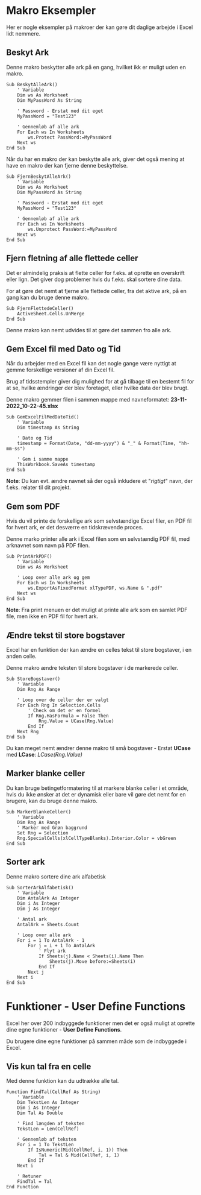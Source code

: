 # Makro Eksempler
Her er nogle eksempler på makroer der kan gøre dit daglige arbejde i Excel lidt nemmere.

## Beskyt Ark
Denne makro beskytter alle ark på en gang, hvilket ikk er muligt uden en makro.

```basic
Sub BeskytAlleArk()
    ' Variable
    Dim ws As Worksheet
    Dim MyPassWord As String
    
    ' Password - Erstat med dit eget
    MyPassWord = "Test123"
    
    ' Gennemløb af alle ark
    For Each ws In Worksheets
        ws.Protect PassWord:=MyPassWord
    Next ws
End Sub
```
Når du har en makro der kan beskytte alle ark, giver det også mening at have en makro der kan fjerne denne beskyttelse.

```basic
Sub FjernBeskytAlleArk()
    ' Variable
    Dim ws As Worksheet
    Dim MyPassWord As String
    
    ' Password - Erstat med dit eget
    MyPassWord = "Test123"
    
    ' Gennemløb af alle ark
    For Each ws In Worksheets
        ws.Unprotect PassWord:=MyPassWord
    Next ws
End Sub
```

## Fjern fletning af alle flettede celler
Det er almindelig praksis at flette celler for f.eks. at oprette en overskrift eller lign. Det giver dog problemer hvis du f.eks. skal sortere dine data.

For at gøre det nemt at fjerne alle flettede celler, fra det aktive ark, på en gang kan du bruge denne makro.

```basic
Sub FjernFlettedeCeller()
    ActiveSheet.Cells.UnMerge
End Sub
```

Denne makro kan nemt udvides til at gøre det sammen fro alle ark.

## Gem Excel fil med Dato og Tid
Når du arbejder med en Excel fil kan det nogle gange være nyttigt at gemme forskellige versioner af din Excel fil.

Brug af tidsstempler giver dig mulighed for at gå tilbage til en bestemt fil for at se, hvilke ændringer der blev foretaget, eller hvilke data der blev brugt.

Denne makro gemmer filen i sammen mappe med navneformatet: **23-11-2022_10-22-45.xlsx**

```basic
Sub GemExcelFilMedDatoTid()
    ' Variable
    Dim timestamp As String
    
    ' Dato og Tid
    timestamp = Format(Date, "dd-mm-yyyy") & "_" & Format(Time, "hh-mm-ss")
    
    ' Gem i samme mappe
    ThisWorkbook.SaveAs timestamp
End Sub
```

**Note**: Du kan evt. ændre navnet så der også inkludere et "*rigtigt*" navn, der f.eks. relater til dit projekt.


## Gem som PDF
Hvis du vil printe de forskellige ark som selvstændige Excel filer, en PDF fil for hvert ark, er det desværre en tidskrævende proces.

Denne marko printer alle ark i Excel filen som en selvstændig PDF fil, med arknavnet som navn på PDF filen.

```basic
Sub PrintArkPDF()
    ' Variable
    Dim ws As Worksheet
    
    ' Loop over alle ark og gem
    For Each ws In Worksheets
        ws.ExportAsFixedFormat xlTypePDF, ws.Name & ".pdf"
    Next ws
End Sub
```

**Note**: Fra print menuen er det muligt at printe alle ark som en samlet PDF file, men ikke en PDF fil for hvert ark.

## Ændre tekst til store bogstaver
Excel har en funktion der kan ændre en celles tekst til store bogstaver, i en anden celle.

Denne makro ændre teksten til store bogstaver i de markerede celler.

```basic
Sub StoreBogstaver()
    ' Variable
    Dim Rng As Range
    
    ' Loop over de celler der er valgt
    For Each Rng In Selection.Cells
        ' Check om det er en formel
        If Rng.HasFormula = False Then
            Rng.Value = UCase(Rng.Value)
        End If
    Next Rng
End Sub
```

Du kan meget nemt ændrer denne makro til små bogstaver - Erstat **UCase** med **LCase**: *LCase(Rng.Value)*

## Marker blanke celler
Du kan bruge betingetformatering til at markere blanke celler i et område, hvis du ikke ønsker at det er dynamisk eller bare vil gøre det nemt for en brugere, kan du bruge denne makro.

```basic
Sub MarkerBlankeCeller()
    ' Variable
    Dim Rng As Range
    ' Marker med Grøn baggrund
    Set Rng = Selection
    Rng.SpecialCells(xlCellTypeBlanks).Interior.Color = vbGreen
End Sub
```

## Sorter ark
Denne makro sortere dine ark alfabetisk

```basic
Sub SorterArkAlfabetisk()
    ' Variable
    Dim AntalArk As Integer
    Dim i As Integer
    Dim j As Integer
    
    ' Antal ark
    AntalArk = Sheets.Count
    
    ' Loop over alle ark
    For i = 1 To AntalArk - 1
        For j = i + 1 To AntalArk
            ' Flyt ark
            If Sheets(j).Name < Sheets(i).Name Then
                Sheets(j).Move before:=Sheets(i)
            End If
        Next j
    Next i
End Sub
```

# Funktioner - User Define Functions
Excel her over 200 indbyggede funktioner men det er også muligt at oprette dine egne funktioner - **User Define Functions**.

Du brugere dine egne funktioner på sammen måde som de indbyggede i Excel.

## Vis kun tal fra en celle
Med denne funktion kan du udtrække alle tal.

```basic
Function FindTal(CellRef As String)
    ' Variable
    Dim TekstLen As Integer
    Dim i As Integer
    Dim Tal As Double
    
    ' Find længden af teksten
    TekstLen = Len(CellRef)
    
    ' Gennemløb af teksten
    For i = 1 To TekstLen
        If IsNumeric(Mid(CellRef, i, 1)) Then
            Tal = Tal & Mid(CellRef, i, 1)
        End If
    Next i
    
    ' Retuner
    FindTal = Tal
End Function
```